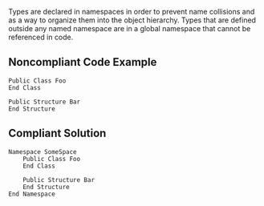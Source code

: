 
Types are declared in namespaces in order to prevent name collisions and as a way to organize them into the object hierarchy. Types that are defined outside any named namespace are in a global namespace that cannot be referenced in code.

## Noncompliant Code Example


    Public Class Foo
    End Class
    
    Public Structure Bar
    End Structure


## Compliant Solution


    Namespace SomeSpace
        Public Class Foo
        End Class
    
        Public Structure Bar
        End Structure
    End Namespace

